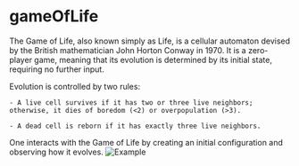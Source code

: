 # gameOfLife
The Game of Life, also known simply as Life, is a cellular automaton devised by the British mathematician John Horton Conway in 1970. 
It is a zero-player game, meaning that its evolution is determined by its initial state, requiring no further input. 

Evolution is controlled by two rules:

    - A live cell survives if it has two or three live neighbors; otherwise, it dies of boredom (<2) or overpopulation (>3).

    - A dead cell is reborn if it has exactly three live neighbors.
 
One interacts with the Game of Life by creating an initial configuration and observing how it evolves. 
![Example](https://www.dropbox.com/s/h8imml6gemqkeiy/goL.gif?dl=0)
